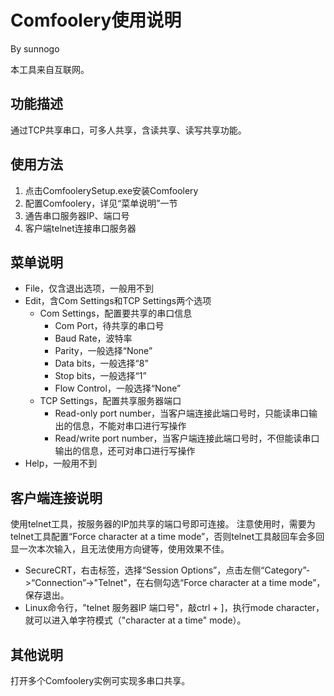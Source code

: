 ﻿Comfoolery使用说明
==================
By sunnogo

本工具来自互联网。

功能描述
--------
通过TCP共享串口，可多人共享，含读共享、读写共享功能。

使用方法
--------
1. 点击ComfoolerySetup.exe安装Comfoolery
2. 配置Comfoolery，详见“菜单说明”一节
3. 通告串口服务器IP、端口号
4. 客户端telnet连接串口服务器

菜单说明
--------
* File，仅含退出选项，一般用不到
* Edit，含Com Settings和TCP Settings两个选项
    * Com Settings，配置要共享的串口信息
        * Com Port，待共享的串口号
        * Baud Rate，波特率
        * Parity，一般选择“None”
        * Data bits，一般选择“8”
        * Stop bits，一般选择“1”
        * Flow Control，一般选择“None”
    * TCP Settings，配置共享服务器端口
        * Read-only port number，当客户端连接此端口号时，只能读串口输出的信息，不能对串口进行写操作
        * Read/write port number，当客户端连接此端口号时，不但能读串口输出的信息，还可对串口进行写操作
* Help，一般用不到

客户端连接说明
--------------
使用telnet工具，按服务器的IP加共享的端口号即可连接。
注意使用时，需要为telnet工具配置“Force character at a time mode”，否则telnet工具敲回车会多回显一次本次输入，且无法使用方向键等，使用效果不佳。
* SecureCRT，右击标签，选择“Session Options”，点击左侧“Category”->“Connection”->"Telnet"，在右侧勾选“Force character at a time mode”，保存退出。
* Linux命令行，"telnet 服务器IP 端口号"，敲ctrl + ]，执行mode character，就可以进入单字符模式（"character at a time" mode）。

其他说明
--------
打开多个Comfoolery实例可实现多串口共享。

